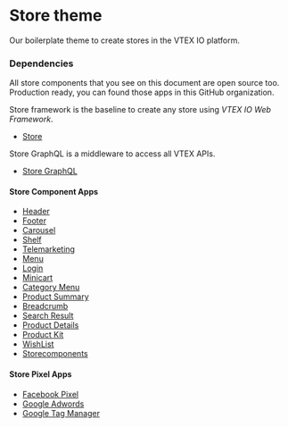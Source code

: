 # Store theme
Our boilerplate theme to create stores in the VTEX IO platform.

### Dependencies
All store components that you see on this document are open source too. Production ready, you can found those apps in this GitHub organization. 
 
Store framework is the baseline to create any store using _VTEX IO Web Framework_.
- [Store](https://github.com/vtex-apps/store/blob/master/README.md)

Store GraphQL is a middleware to access all VTEX APIs.
- [Store GraphQL](https://github.com/vtex-apps/store-graphql/blob/master/README.md)

#### Store Component Apps 
- [Header](https://github.com/vtex-apps/store-header/blob/master/README.md)
- [Footer](https://github.com/vtex-apps/store-footer/blob/master/README.md)
- [Carousel](https://github.com/vtex-apps/carousel/blob/master/README.md)
- [Shelf](https://github.com/vtex-apps/shelf/blob/master/README.md)
- [Telemarketing](https://github.com/vtex-apps/telemarketing/blob/master/README.md)
- [Menu](https://github.com/vtex-apps/menu/blob/master/README.md)
- [Login](https://github.com/vtex-apps/login/blob/master/README.md)
- [Minicart](https://github.com/vtex-apps/minicart/blob/master/README.md)
- [Category Menu](https://github.com/vtex-apps/category-menu/blob/master/README.md)
- [Product Summary](https://github.com/vtex-apps/product-summary/blob/master/README.md)
- [Breadcrumb](https://github.com/vtex-apps/breadcrumb/blob/master/README.md)
- [Search Result](https://github.com/vtex-apps/search-result/blob/master/README.md)
- [Product Details](https://github.com/vtex-apps/product-details/blob/master/README.md)
- [Product Kit](https://github.com/vtex-apps/product-kit/blob/master/README.md)
- [WishList](https://github.com/vtex-apps/wishlist/blob/master/README.md)
- [Storecomponents](https://github.com/vtex-apps/store-components/blob/master/README.md)

#### Store Pixel Apps
 
 - [Facebook Pixel](https://github.com/vtex-apps/facebook-pixel/blob/master/README.md)
 - [Google Adwords](https://github.com/vtex-apps/google-adwords/blob/master/README.md)
 - [Google Tag Manager](https://github.com/vtex-apps/google-tag-manager/blob/master/README.md)
